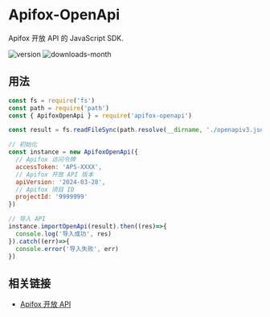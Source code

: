 # Apifox-OpenApi

Apifox 开放 API 的 JavaScript SDK.

![version](https://img.shields.io/npm/v/apifox-openapi) ![downloads-month](https://img.shields.io/npm/dm/apifox-openapi)

## 用法

```js
const fs = require('fs')
const path = require('path')
const { ApifoxOpenApi } = require('apifox-openapi')

const result = fs.readFileSync(path.resolve(__dirname, './openapiv3.json')).toString()

// 初始化
const instance = new ApifoxOpenApi({ 
  // Apifox 访问令牌
  accessToken: 'APS-XXXX',
  // Apifox 开放 API 版本
  apiVersion: '2024-03-28',
  // Apifox 项目 ID
  projectId: '9999999'
})

// 导入 API
instance.importOpenApi(result).then((res)=>{
  console.log('导入成功', res)
}).catch((err)=>{
  console.error('导入失败', err)
})
```

## 相关链接

- [Apifox 开放 API](https://apifox-openapi.apifox.cn/doc-4296592)
